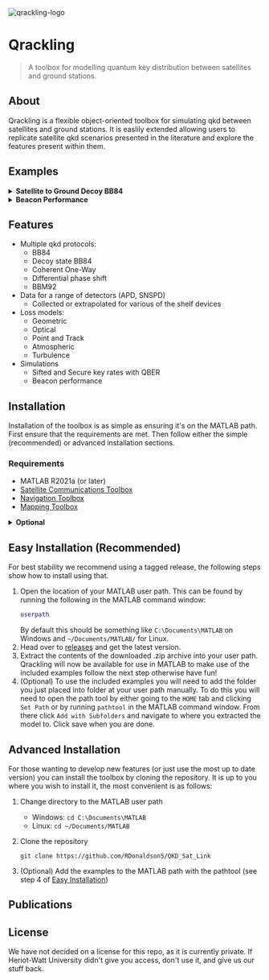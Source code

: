 
![qrackling-logo](https://github.com/RDonaldson5/QKD_Sat_Link/assets/24245170/4391532c-85e1-47e0-80f5-308610079d9c)



# Qrackling
> A toolbox for modelling quantum key distribution between satellites and ground stations.

## About
Qrackling is a flexible object-oriented toolbox for simulating qkd between satellites and ground stations. It is easlily extended allowing users to replicate satellite qkd scenarios presented in the literature and explore the features present within them.

## Examples

<details>
<summary><b>Satellite to Ground Decoy BB84</b></summary>
   
![sample_overpass_qkd](https://github.com/RDonaldson5/QKD_Sat_Link/assets/24245170/b497c680-65f4-4c5d-9ab5-66cc644786be)

</details>

<details>
<summary><b>Beacon Performance</b></summary>
   
![sample_overpass_beacon](https://github.com/RDonaldson5/QKD_Sat_Link/assets/24245170/61ca5094-656a-440c-99ab-7d3404c2a174)

</details>


## Features
- Multiple qkd protocols:
    * BB84
    * Decoy state BB84
    * Coherent One-Way
    * Differential phase shift
    * BBM92
- Data for a range of detectors (APD, SNSPD)
    * Collected or extrapolated for various of the shelf devices
- Loss models:
    * Geometric
    * Optical
    * Point and Track
    * Atmospheric
    * Turbulence
- Simulations
    - Sifted and Secure key rates with QBER
    - Beacon performance

## Installation

Installation of the toolbox is as simple as ensuring it's on the MATLAB path. First ensure that the requirements are met. Then follow either the simple (recommended) or advanced installation sections.

### Requirements

- MATLAB R2021a (or later)
- [Satellite Communications Toolbox](https://uk.mathworks.com/products/satellite-communications.html)
- [Navigation Toolbox](https://www.mathworks.com/products/navigation.html)
- [Mapping Toolbox](https://www.mathworks.com/products/mapping.html)

<details>
<summary><b>Optional</b></summary>

- [LibRadtran](http://www.libradtran.org/doku.php)

</details>

## Easy Installation (Recommended)
For best stability we recommend using a tagged release, the following steps show how to install using that.

1. Open the location of your MATLAB user path. This can be found by running the following in the MATLAB command window:
    ``` matlab
    userpath
    ```
    By default this should be something like `C:\Documents\MATLAB` on Windows and `~/Documents/MATLAB/` for Linux.
2. Head over to [releases](https://github.com/RDonaldson5/QKD_Sat_Link/releases) and get the latest version.
3. Extract the contents of the downloaded .zip archive into your user path. Qrackling will now be available for use in MATLAB to make use of the included examples follow the next step otherwise have fun!
4. (Optional) To use the included examples you will need to add the folder you just placed into folder at your user path manually. To do this you will need to open the path tool by either going to the `HOME` tab and clicking `Set Path` or by running `pathtool` in the MATLAB command window. From there click `Add with Subfolders` and navigate to where you extracted the model to. Click save when you are done.

## Advanced Installation

For those wanting to develop new features (or just use the most up to date version) you can install the toolbox by cloning the repository. It is up to you where you wish to install it, the most convenient is as follows:

1. Change directory to the MATLAB user path
    * Windows: `cd C:\Documents\MATLAB`
    * Linux: `cd ~/Documents/MATLAB`

2. Clone the repository
    ```shell
    git clone https://github.com/RDonaldson5/QKD_Sat_Link
    ```
3. (Optional) Add the examples to the MATLAB path with the pathtool (see step 4 of [Easy Installation](#easy-installation-recommended))


## Publications

## License
We have not decided on a license for this repo, as it is currently private. If Heriot-Watt University didn't give you access, don't use it, and give us our stuff back.
